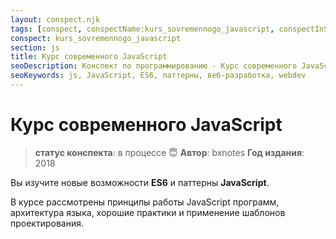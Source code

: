 ```yaml
---
layout: conspect.njk
tags: [conspect, conspectName:kurs_sovremennogo_javascript, conspectInSection:js]
conspect: kurs_sovremennogo_javascript
section: js
title: Курс современного JavaScript
seoDescription: Конспект по программированию - Курс современного JavaScript.
seoKeywords: js, JavaScript, ES6, паттерны, веб-разработка, webdev
---
```

# Курс современного JavaScript

> **статус конспекта**: в процессе :innocent:
> **Автор**: bxnotes
> **Год издания**: 2018

Вы изучите новые возможности **ES6** и паттерны **JavaScript**. 

В курсе рассмотрены принципы работы JavaScript программ, архитектура языка, хорошие практики и применение шаблонов проектирования.
